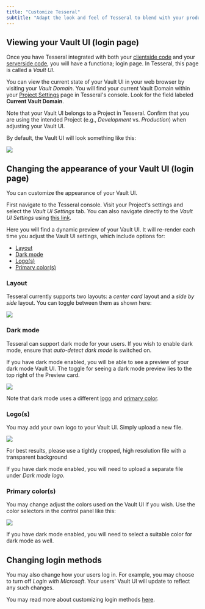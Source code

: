 ```yaml
---
title: "Customize Tesseral"
subtitle: "Adapt the look and feel of Tesseral to blend with your product"
---
```


## Viewing your Vault UI (login page)

Once you have Tesseral integrated with both your [clientside code](docs/quickstart#add-tesseral-to-your-clientside-code) and your [serverside code](/docs/quickstart#add-tesseral-to-your-serverside-code), you will have a functiona; login page. In Tesseral, this page is called a *Vault UI*. 

You can view the current state of your Vault UI in your web browser by visiting your *Vault Domain*. You will find your current Vault Domain within your [Project Settings](https://console.tesseral.com/project-settings/vault-domain-settings) page in Tesseral's console. Look for the field labeled **Current Vault Domain**. 

<Info> Note that your Vault UI belongs to a Project in Tesseral. Confirm that you are using the intended Project (e.g., *Development* vs. *Production*) when adjusting your Vault UI. </Info>

By default, the Vault UI will look something like this: 

<Frame caption="The default appearance of the Vault UI" >
    <img src = "/assets/customize/default-vault-ui-example.png">
    </img>
</Frame>







## Changing the appearance of your Vault UI (login page)

You can customize the appearance of your Vault UI. 

First navigate to the Tesseral console. Visit your Project's settings and select the *Vault UI Settings* tab. You can also navigate directly to the *Vault UI Settings* using [this link](https://console.laresset-stage.com/project-settings/vault-ui-settings). 

Here you will find a dynamic preview of your Vault UI. It will re-render each time you adjust the Vault UI settings, which include options for:
* [Layout](#layout)
* [Dark mode](#dark-mode)
* [Logo(s)](#logos)
* [Primary color(s)](#primary-colors)

### Layout

Tesseral currently supports two layouts: a *center card* layout and a *side by side* layout. You can toggle between them as shown here:

<Frame caption="The default appearance of the Vault UI" >
    <img src = "/assets/customize/customize-layout.gif">
    </img>
</Frame>

### Dark mode

Tesseral can support dark mode for your users. If you wish to enable dark mode, ensure that *auto-detect dark mode* is switched on. 

If you have dark mode enabled, you will be able to see a preview of your dark mode Vault UI. The toggle for seeing a dark mode preview lies to the top right of the Preview card.

<Frame caption="Enabling dark mode and toggling the dark mode preview" >
    <img src = "/assets/customize/customize-dark-mode.gif">
    </img>
</Frame>

Note that dark mode uses a different [logo](#logos) and [primary color](#primary-colors).

### Logo(s)

You may add your own logo to your Vault UI. Simply upload a new file.

<Frame caption="Uploading a new Vault UI logo" >
    <img src = "/assets/customize/customize-logo.gif">
    </img>
</Frame>

<Info> For best results, please use a tightly cropped, high resolution file with a transparent background </Info>

If you have dark mode enabled, you will need to upload a separate file under *Dark mode logo*. 


### Primary color(s)

You may change adjust the colors used on the Vault UI if you wish. Use the color selectors in the control panel like this:

<Frame caption="Adjusting the colors of the Vault UI" >
    <img src = "/assets/customize/customize-color.gif">
    </img>
</Frame>

If you have dark mode enabled, you will need to select a suitable color for dark mode as well. 


## Changing login methods 

You may also change how your users log in. For example, you may choose to turn off *Login with Microsoft*. Your users' Vault UI will update to reflect any such changes. 

You may read more about customizing login methods [here](/docs/features/customizing-your-login-experience).

